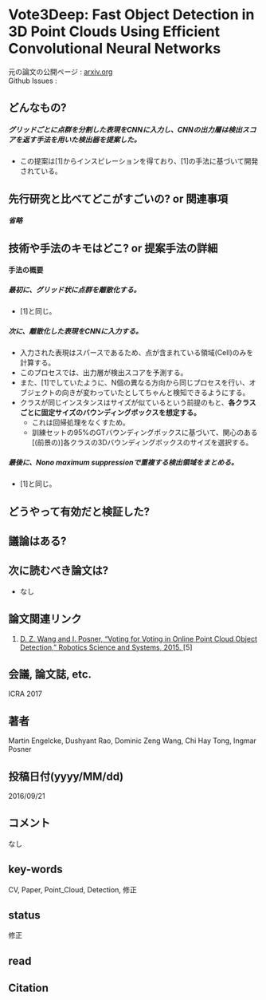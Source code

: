 # Vote3Deep: Fast Object Detection in 3D Point Clouds Using Efficient Convolutional Neural Networks

元の論文の公開ページ : [arxiv.org](https://arxiv.org/abs/1609.06666)  
Github Issues : []()  

## どんなもの?
##### グリッドごとに点群を分割した表現をCNNに入力し、CNNの出力層は検出スコアを返す手法を用いた検出器を提案した。
- この提案は[1]からインスピレーションを得ており、[1]の手法に基づいて開発されている。

## 先行研究と比べてどこがすごいの? or 関連事項
##### 省略

## 技術や手法のキモはどこ? or 提案手法の詳細
#### 手法の概要
##### 最初に、グリッド状に点群を離散化する。
- [1]と同じ。

##### 次に、離散化した表現をCNNに入力する。
- 入力された表現はスパースであるため、点が含まれている領域(Cell)のみを計算する。
- このプロセスでは、出力層が検出スコアを予測する。
- また、[1]でしていたように、N個の異なる方向から同じプロセスを行い、オブジェクトの向きが変わっていたとしてちゃんと検知できるようにする。
- クラスが同じインスタンスはサイズが似ているという前提のもと、**各クラスごとに固定サイズのバウンディングボックスを想定する。**
    - これは回帰処理をなくすため。
    - 訓練セットの95%のGTバウンディングボックスに基づいて、関心のある[(前景の)]各クラスの3Dバウンディングボックスのサイズを選択する。

##### 最後に、Nono maximum suppressionで重複する検出領域をまとめる。
- [1]と同じ。


## どうやって有効だと検証した?

## 議論はある?

## 次に読むべき論文は?
- なし

## 論文関連リンク
1. [D. Z. Wang and I. Posner, “Voting for Voting in Online Point Cloud Object Detection,” Robotics Science and Systems, 2015. ](https://ieeexplore.ieee.org/document/6205760)[5]


## 会議, 論文誌, etc.
ICRA 2017

## 著者
Martin Engelcke, Dushyant Rao, Dominic Zeng Wang, Chi Hay Tong, Ingmar Posner

## 投稿日付(yyyy/MM/dd)
2016/09/21

## コメント
なし

## key-words
CV, Paper, Point_Cloud, Detection, 修正

## status
修正

## read

## Citation
